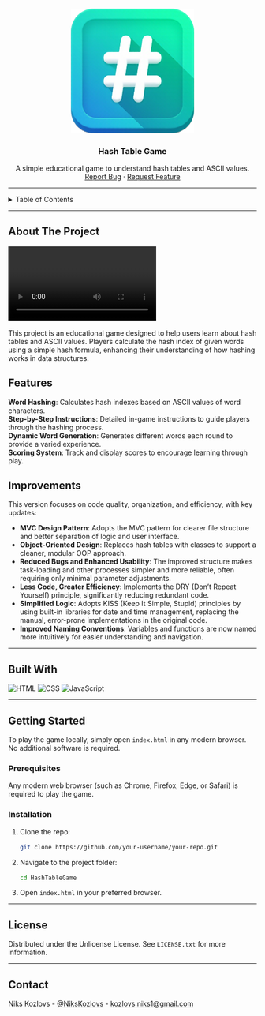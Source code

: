 <!-- PROJECT LOGO -->
<br />
<div align="center">
  <a href="https://github.com/Niks-Kozlovs/ToDoList">
    <img src="img/Logo.png" alt="Logo" width="250">
  </a>

  <h3 align="center">Hash Table Game</h3>

  <p align="center">
     A simple educational game to understand hash tables and ASCII values.
    <br />
    <a href="https://github.com/Niks-Kozlovs/ToDoList/issues/new">Report Bug</a> ·
    <a href="https://github.com/Niks-Kozlovs/ToDoList/issues/new?labels=enhancement">Request Feature</a>
  </p>
</div>

---

<!-- TABLE OF CONTENTS -->
<details>
  <summary>Table of Contents</summary>
  <ol>
    <li><a href="#about-the-project">About The Project</a></li>
    <li><a href="#features">Features</a></li>
    <li><a href="#improvements">Improvements</a></li>
    <li><a href="#built-with">Built With</a></li>
    <li><a href="#getting-started">Getting Started</a>
      <ul>
        <li><a href="#prerequisites">Prerequisites</a></li>
        <li><a href="#build">Build</a></li>
      </ul>
    </li>
    <li><a href="#license">License</a></li>
    <li><a href="#contact">Contact</a></li>
    <li><a href="#acknowledgments">Acknowledgments</a></li>
  </ol>
</details>

---

## About The Project

<video src='img/demo.mp4' ></video>

This project is an educational game designed to help users learn about hash tables and ASCII values. Players calculate the hash index of given words using a simple hash formula, enhancing their understanding of how hashing works in data structures.

## Features

**Word Hashing**: Calculates hash indexes based on ASCII values of word characters.  
**Step-by-Step Instructions**: Detailed in-game instructions to guide players through the hashing process.  
**Dynamic Word Generation**: Generates different words each round to provide a varied experience.  
**Scoring System**: Track and display scores to encourage learning through play.

## Improvements

This version focuses on code quality, organization, and efficiency, with key updates:

- **MVC Design Pattern**: Adopts the MVC pattern for clearer file structure and better separation of logic and user interface.
- **Object-Oriented Design**: Replaces hash tables with classes to support a cleaner, modular OOP approach.
- **Reduced Bugs and Enhanced Usability**: The improved structure makes task-loading and other processes simpler and more reliable, often requiring only minimal parameter adjustments.
- **Less Code, Greater Efficiency**: Implements the DRY (Don’t Repeat Yourself) principle, significantly reducing redundant code.
- **Simplified Logic**: Adopts KISS (Keep It Simple, Stupid) principles by using built-in libraries for date and time management, replacing the manual, error-prone implementations in the original code.
- **Improved Naming Conventions**: Variables and functions are now named more intuitively for easier understanding and navigation.

---

## Built With

![HTML] ![CSS] ![JavaScript]

---

## Getting Started

To play the game locally, simply open `index.html` in any modern browser. No additional software is required.

### Prerequisites

Any modern web browser (such as Chrome, Firefox, Edge, or Safari) is required to play the game.

### Installation

1.  Clone the repo:

    ```sh
    git clone https://github.com/your-username/your-repo.git
    ```
2. Navigate to the project folder:
    ```sh
    cd HashTableGame
    ```
3. Open `index.html` in your preferred browser.


---

## License

Distributed under the Unlicense License. See `LICENSE.txt` for more information.

---

## Contact

Niks Kozlovs - [@NiksKozlovs](https://x.com/NiksKozlovs) - kozlovs.niks1@gmail.com

[product-screenshot]: img/demo.mp4
[HTML]: https://img.shields.io/badge/HTML-%23E34F26.svg?logo=html5&logoColor=white
[CSS]: https://img.shields.io/badge/CSS-1572B6?logo=css3&logoColor=fff
[JavaScript]: https://img.shields.io/badge/JavaScript-F7DF1E?logo=javascript&logoColor=000
